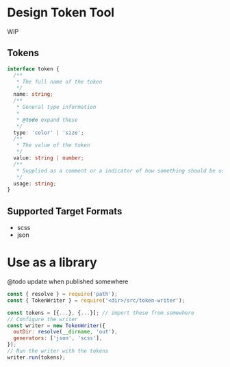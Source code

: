 # Design Token Tool

WIP

## Tokens

```typescript
interface token {
  /**
   * The full name of the token
   */
  name: string;
  /**
   * General type information
   *
   * @todo expand these
   */
  type: 'color' | 'size';
  /**
   * The value of the token
   */
  value: string | number;
  /**
   * Supplied as a comment or a indicator of how something should be used
   */
  usage: string;
}
```

## Supported Target Formats

- scss
- json

# Use as a library

@todo update when published somewhere

```javascript
const { resolve } = require('path');
const { TokenWriter } = require('<dir>/src/token-writer');

const tokens = [{...}, {...}]; // import these from somewhere
// Configure the writer
const writer = new TokenWriter({
  outDir: resolve(__dirname, 'out'),
  generators: ['json', 'scss'],
});
// Run the writer with the tokens
writer.run(tokens);
```
